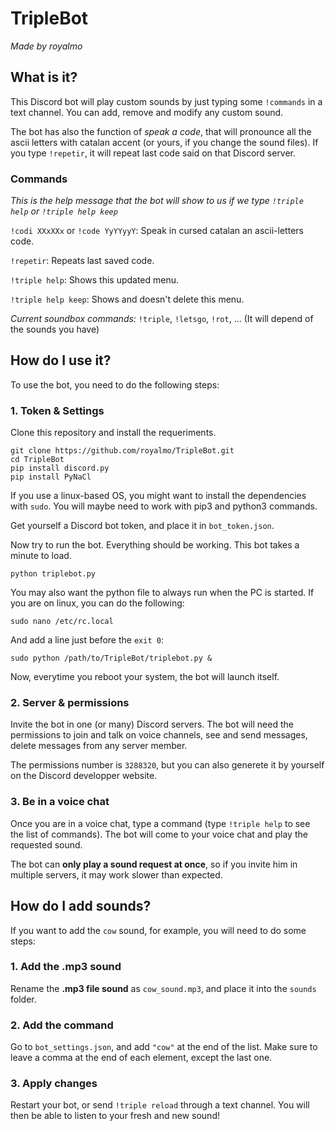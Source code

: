 # TripleBot

*Made by royalmo*

## What is it?

This Discord bot will play custom sounds by just typing some `!commands` in a text channel. You can add, remove and modify any custom sound.

The bot has also the function of *speak a code*, that will pronounce all the ascii letters with catalan accent (or yours, if you change the sound files). If you type `!repetir`, it will repeat last code said on that Discord server.

### Commands
*This is the help message that the bot will show to us if we type `!triple help` or `!triple help keep`*


`!codi XXxXXx` or `!code YyYYyyY`: Speak in cursed catalan an ascii-letters code.

`!repetir`: Repeats last saved code.

`!triple help`: Shows this updated menu.

`!triple help keep`: Shows and doesn't delete this menu.

*Current soundbox commands:*
`!triple`, `!letsgo`, `!rot`, ... (It will depend of the sounds you have)


## How do I use it?

To use the bot, you need to do the following steps:

### 1. Token & Settings
Clone this repository and install the requeriments.

```
git clone https://github.com/royalmo/TripleBot.git
cd TripleBot
pip install discord.py
pip install PyNaCl
```

If you use a linux-based OS, you might want to install the dependencies with `sudo`. You will maybe need to work with pip3 and python3 commands.

Get yourself a Discord bot token, and place it in `bot_token.json`.

Now try to run the bot. Everything should be working. This bot takes a minute to load.
```
python triplebot.py
```

You may also want the python file to always run when the PC is started. If you are on linux, you can do the following:
```
sudo nano /etc/rc.local
```
And add a line just before the `exit 0`:
```
sudo python /path/to/TripleBot/triplebot.py &
```

Now, everytime you reboot your system, the bot will launch itself.

### 2. Server & permissions
Invite the bot in one (or many) Discord servers. The bot will need the permissions to join and talk on voice channels, see and send messages, delete messages from any server member.

The permissions number is `3288320`, but you can also generete it by yourself on the Discord developper website.

### 3. Be in a voice chat
Once you are in a voice chat, type a command (type `!triple help` to see the list of commands). The bot will come to your voice chat and play the requested sound.

The bot can **only play a sound request at once**, so if you invite him in multiple servers, it may work slower than expected.


## How do I add sounds?
If you want to add the `cow` sound, for example, you will need to do some steps:

### 1. Add the .mp3 sound
Rename the **.mp3 file sound** as `cow_sound.mp3`, and place it into the `sounds` folder.

### 2. Add the command
Go to `bot_settings.json`, and add `"cow"` at the end of the list. Make sure to leave a comma at the end of each element, except the last one.

### 3. Apply changes
Restart your bot, or send `!triple reload` through a text channel. You will then be able to listen to your fresh and new sound!